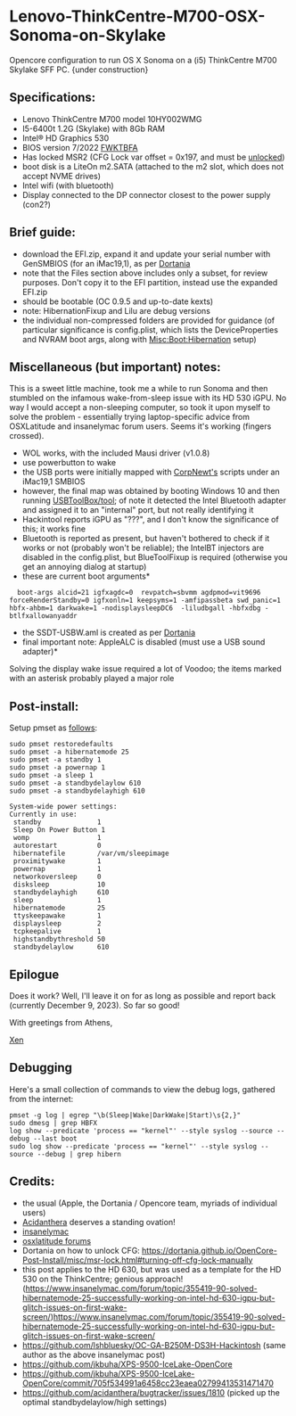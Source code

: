 # Lenovo-ThinkCentre-M700-OSX-Sonoma-on-Skylake
Opencore configuration to run OS X Sonoma on a (i5) ThinkCentre M700 Skylake SFF PC.
{under construction}

## Specifications:
- Lenovo ThinkCentre M700 model 10HY002WMG
- I5-6400t 1.2G (Skylake) with 8Gb RAM
- Intel® HD Graphics 530
- BIOS version 7/2022 [FWKTBFA](https://pcsupport.lenovo.com/us/en/products/desktops-and-all-in-ones/thinkcentre-m-series-desktops/thinkcentre-m700-tiny/10hy/downloads/ds105487-flash-bios-update-intel-b150-for-thinkcentre-m700-tiny-thinkcentre-m800-m900-m900x-tiny?category=BIOS%2FUEFI) 
- Has locked MSR2 (CFG Lock var offset = 0x197, and must be [unlocked](https://dortania.github.io/OpenCore-Post-Install/misc/msr-lock.html#what-is-cfg-lock))
- boot disk is a LiteOn m2.SATA (attached to the m2 slot, which does not accept NVME drives)
- Intel wifi (with bluetooth)
- Display connected to the DP connector closest to the power supply (con2?)

## Brief guide:

- download the EFI.zip, expand it and update your serial number with GenSMBIOS (for an iMac19,1), as per [Dortania](https://dortania.github.io/OpenCore-Post-Install/universal/iservices.html)
- note that the Files section above includes only a subset, for review purposes. Don't copy it to the EFI partition, instead use the expanded EFI.zip
- should be bootable (OC 0.9.5 and up-to-date kexts)
- note: HibernationFixup and Lilu are debug versions
- the individual non-compressed folders are provided for guidance (of particular significance is config.plist, which lists the DeviceProperties and NVRAM boot args, along with [Misc:Boot:Hibernation](https://www.insanelymac.com/forum/topic/355419-90-solved-hibernatemode-25-successfully-working-on-intel-hd-630-igpu-but-glitch-issues-on-first-wake-screen/) setup)

## Miscellaneous (but important) notes:
This is a sweet little machine, took me a while to run Sonoma and then stumbled on the infamous wake-from-sleep issue with its HD 530 iGPU. No way I would accept a non-sleeping computer, so took it upon myself to solve the problem - essentially trying laptop-specific advice from OSXLatitude and insanelymac forum users. Seems it's working (fingers crossed). 
- WOL works, with the included Mausi driver (v1.0.8)
- use powerbutton to wake
- the USB ports were initially mapped with [CorpNewt's](https://github.com/corpnewt/USBMap) scripts under an iMac19,1 SMBIOS
- however, the final map was obtained by booting Windows 10 and then running [USBToolBox/tool](https://github.com/USBToolBox/tool); of note it detected the Intel Bluetooth adapter and assigned it to an "internal" port, but not really identifying it
- Hackintool reports iGPU as "???", and I don't know the significance of this; it works fine
- Bluetooth is reported as present, but haven't bothered to check if it works or not (probably won't be reliable); the IntelBT injectors are disabled in the config.plist, but BlueToolFixup is required (otherwise you get an annoying dialog at startup)
- these are current boot arguments*
```
  boot-args	alcid=21 igfxagdc=0  revpatch=sbvmm agdpmod=vit9696 forceRenderStandby=0 igfxonln=1 keepsyms=1 -amfipassbeta swd_panic=1 hbfx-ahbm=1 darkwake=1 -nodisplaysleepDC6  -liludbgall -hbfxdbg -btlfxallowanyaddr
```
- the SSDT-USBW.aml is created as per [Dortania](https://dortania.github.io/OpenCore-Post-Install/usb/misc/keyboard.html#method-1-add-wake-type-property-recommended)
- final important note: AppleALC is disabled (must use a USB sound adapter)*

Solving the display wake issue required a lot of Voodoo; the items marked with an asterisk probably played a major role

  
## Post-install:

Setup pmset as [follows](https://github.com/jkbuha/XPS-9500-IceLake-OpenCore/commit/705f534991a6458cc23eaea02799413531471470):

```
sudo pmset restoredefaults
sudo pmset -a hibernatemode 25
sudo pmset -a standby 1
sudo pmset -a powernap 1
sudo pmset -a sleep 1
sudo pmset -a standbydelaylow 610
sudo pmset -a standbydelayhigh 610

System-wide power settings:
Currently in use:
 standby              1
 Sleep On Power Button 1
 womp                 1
 autorestart          0
 hibernatefile        /var/vm/sleepimage
 proximitywake        1
 powernap             1
 networkoversleep     0
 disksleep            10
 standbydelayhigh     610
 sleep                1
 hibernatemode        25
 ttyskeepawake        1
 displaysleep         2
 tcpkeepalive         1
 highstandbythreshold 50
 standbydelaylow      610
```
## Epilogue
Does it work? Well, I'll leave it on for as long as possible and report back (currently December 9, 2023). So far so good!

With greetings from Athens,

[Xen](https://eplabmediterraneo.com)

## Debugging
Here's a small collection of commands to view the debug logs, gathered from the internet:
```
pmset -g log | egrep "\b(Sleep|Wake|DarkWake|Start)\s{2,}"
sudo dmesg | grep HBFX
log show --predicate 'process == "kernel"' --style syslog --source --debug --last boot
sudo log show --predicate 'process == "kernel"' --style syslog --source --debug | grep hibern
```

## Credits:
- the usual (Apple, the Dortania / Opencore team, myriads of individual users)
- [Acidanthera](https://github.com/acidanthera) deserves a standing ovation!
- [insanelymac](https://www.insanelymac.com)
- [osxlatitude forums](https://osxlatitude.com)
- Dortania on how to unlock CFG: https://dortania.github.io/OpenCore-Post-Install/misc/msr-lock.html#turning-off-cfg-lock-manually
- this post applies to the HD 630, but was used as a template for the HD 530 on the ThinkCentre; genious approach! (https://www.insanelymac.com/forum/topic/355419-90-solved-hibernatemode-25-successfully-working-on-intel-hd-630-igpu-but-glitch-issues-on-first-wake-screen/)https://www.insanelymac.com/forum/topic/355419-90-solved-hibernatemode-25-successfully-working-on-intel-hd-630-igpu-but-glitch-issues-on-first-wake-screen/
- https://github.com/lshbluesky/OC-GA-B250M-DS3H-Hackintosh (same author as the above insanelymac post)
- https://github.com/jkbuha/XPS-9500-IceLake-OpenCore
- https://github.com/jkbuha/XPS-9500-IceLake-OpenCore/commit/705f534991a6458cc23eaea02799413531471470
- https://github.com/acidanthera/bugtracker/issues/1810 (picked up the optimal standbydelaylow/high settings)
